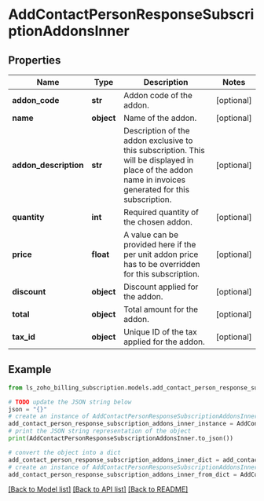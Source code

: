 # AddContactPersonResponseSubscriptionAddonsInner


## Properties

Name | Type | Description | Notes
------------ | ------------- | ------------- | -------------
**addon_code** | **str** | Addon code of the addon. | [optional] 
**name** | **object** | Name of the addon. | [optional] 
**addon_description** | **str** | Description of the addon exclusive to this subscription. This will be displayed in place of the addon name in invoices generated for this subscription. | [optional] 
**quantity** | **int** | Required quantity of the chosen addon. | [optional] 
**price** | **float** | A value can be provided here if the per unit addon price has to be overridden for this subscription. | [optional] 
**discount** | **object** | Discount applied for the addon. | [optional] 
**total** | **object** | Total amount for the addon. | [optional] 
**tax_id** | **object** | Unique ID of the tax applied for the addon. | [optional] 

## Example

```python
from ls_zoho_billing_subscription.models.add_contact_person_response_subscription_addons_inner import AddContactPersonResponseSubscriptionAddonsInner

# TODO update the JSON string below
json = "{}"
# create an instance of AddContactPersonResponseSubscriptionAddonsInner from a JSON string
add_contact_person_response_subscription_addons_inner_instance = AddContactPersonResponseSubscriptionAddonsInner.from_json(json)
# print the JSON string representation of the object
print(AddContactPersonResponseSubscriptionAddonsInner.to_json())

# convert the object into a dict
add_contact_person_response_subscription_addons_inner_dict = add_contact_person_response_subscription_addons_inner_instance.to_dict()
# create an instance of AddContactPersonResponseSubscriptionAddonsInner from a dict
add_contact_person_response_subscription_addons_inner_from_dict = AddContactPersonResponseSubscriptionAddonsInner.from_dict(add_contact_person_response_subscription_addons_inner_dict)
```
[[Back to Model list]](../README.md#documentation-for-models) [[Back to API list]](../README.md#documentation-for-api-endpoints) [[Back to README]](../README.md)


